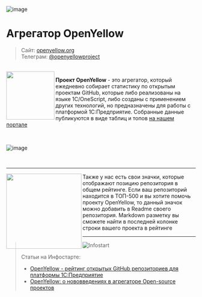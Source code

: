
![image](https://github.com/user-attachments/assets/f4112d39-466d-4c9c-bbb3-565e4f71eabd)


# Агрегатор OpenYellow

> Сайт: [openyellow.org](https://openyellow.org)<br>
> Телеграм: [@openyellowproject](https://t.me/openyellowproject)

<br>

<img src="https://github.com/OpenYellow/OpenYellow/raw/main/media/logo.png?v1" width="128" align="left">

**Проект OpenYellow** - это агрегатор, который ежедневно собирает статистику по открытым проектам GitHub, которые либо реализованы на языке 1С/OneScript, либо созданы с применением других технологий, но предназначены для работы с платформой 1С:Предприятие. Собранные данные публикуются в виде таблиц и топов [на нашем портале](https://openyellow.org)

<br>

![image](https://github.com/user-attachments/assets/206dcff1-c5bb-4b80-9374-2285948b5d3c)


<br>
<hr>

<img src="https://github.com/OpenYellow/OpenYellow/assets/105596284/796eae14-f345-4163-964c-e3af20afa364" width="200" align="left">

Также у нас есть свои значки, которые отображают позицию репозитория в общем рейтинге. Если ваш репозиторий находится в ТОП-500 и вы хотите помочь проекту OpenYellow, то данный значок можно добавить в Readme своего репозитория. Markdown разметку вы сможете найти в последней колонке строки вашего проекта в рейтинге 

---

>![Infostart](https://github.com/Bayselonarrend/TelegramEnterprise/raw/main/infostart.svg)
>
>Статьи на Инфостарте:<br>
>- [OpenYellow - рейтинг открытых GitHub репозиториев для платформы 1С:Предприятие](https://infostart.ru/1c/articles/2029643/)<br>
>- [OpenYellow: о нововведениях в агрегаторе Open-source проектов](https://infostart.ru/public/2146863/)<br>

